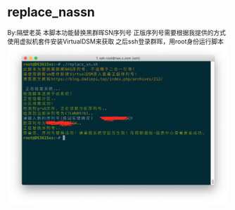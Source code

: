 # replace_nassn
By:隔壁老英
本脚本功能替换黑群晖SN序列号
正版序列号需要根据我提供的方式使用虚拟机套件安装VirtualDSM来获取
之后ssh登录群晖，用root身份运行脚本
![ ](demo.png)
